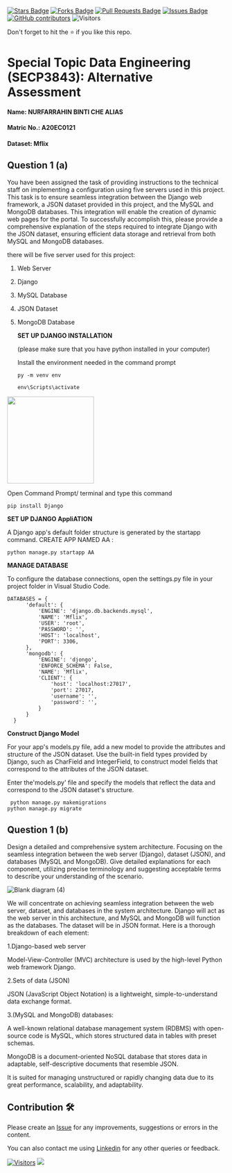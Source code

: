 
<a href="https://github.com/drshahizan/SECP3843/stargazers"><img src="https://img.shields.io/github/stars/drshahizan/SECP3843" alt="Stars Badge"/></a>
<a href="https://github.com/drshahizan/SECP3843/network/members"><img src="https://img.shields.io/github/forks/drshahizan/SECP3843" alt="Forks Badge"/></a>
<a href="https://github.com/drshahizan/SECP3843/pulls"><img src="https://img.shields.io/github/issues-pr/drshahizan/SECP3843" alt="Pull Requests Badge"/></a>
<a href="https://github.com/drshahizan/SECP3843/issues"><img src="https://img.shields.io/github/issues/drshahizan/SECP3843" alt="Issues Badge"/></a>
<a href="https://github.com/drshahizan/SECP3843/graphs/contributors"><img alt="GitHub contributors" src="https://img.shields.io/github/contributors/drshahizan/SECP3843?color=2b9348"></a>
![Visitors](https://api.visitorbadge.io/api/visitors?path=https%3A%2F%2Fgithub.com%2Fdrshahizan%2FSECP3843&labelColor=%23d9e3f0&countColor=%23697689&style=flat)


Don't forget to hit the :star: if you like this repo.

# Special Topic Data Engineering (SECP3843): Alternative Assessment

#### Name: NURFARRAHIN BINTI CHE ALIAS
#### Matric No.: A20EC0121
#### Dataset: Mflix

## Question 1 (a)
You have been assigned the task of providing instructions to the technical staff on implementing a configuration using five servers used in this project. This task is to ensure seamless integration between the Django web framework, a JSON dataset provided in this project, and the MySQL and MongoDB databases. This integration will enable the creation of dynamic web pages for the portal. To successfully accomplish this, please provide a comprehensive explanation of the steps required to integrate Django with the JSON dataset, ensuring efficient data storage and retrieval from both MySQL and MongoDB databases.

there will be  five server used for this project:

1. Web Server

2. Django  

3. MySQL Database

4. JSON Dataset 

5. MongoDB Database

   **SET UP DJANGO INSTALLATION**

   (please make sure that you have python installed in your computer)

   Install the environment needed in the command prompt
    ```
   py -m venv env
   ```
    ```
    env\Scripts\activate
     ```

  <img height="200px" src="submission/FarrahinUtm/materials/Screenshot (248).png"></img>
   
   Open Command Prompt/ terminal and type this command
   
   ```
   pip install Django
   ```

**SET UP DJANGO AppliATION**

  A Django app's default folder structure is generated by the startapp command. CREATE APP NAMED AA :

  
   ```
  python manage.py startapp AA
   ```
**MANAGE DATABASE**

To configure the database connections, open the settings.py file in your project folder in Visual Studio Code.

   ```
DATABASES = {
         'default': {
             'ENGINE': 'django.db.backends.mysql',
             'NAME': 'Mflix',
             'USER': 'root',
             'PASSWORD': '',
             'HOST': 'localhost',
             'PORT': 3306,
         },
         'mongodb': {
             'ENGINE': 'djongo',
             'ENFORCE_SCHEMA': False,
             'NAME': 'Mflix',
             'CLIENT': {
                 'host': 'localhost:27017',
                 'port': 27017,
                 'username': '',
                 'password': '',
             }
         }
     }
   ```

   **Construct Django Model**

   For your app's models.py file, add a new model to provide the attributes and structure of the JSON dataset. Use the built-in field types provided by Django, such as CharField and IntegerField, to construct model fields that correspond to the attributes of the JSON dataset.

  Enter the'models.py' file and specify the models that reflect the data and correspond to the JSON dataset's structure.
   ```
    python manage.py makemigrations
   python manage.py migrate
   ```
   


## Question 1 (b)
Design a detailed and comprehensive system architecture. Focusing on the seamless integration between the web server (Django), dataset (JSON), and databases (MySQL and MongoDB). Give detailed explanations for each component, utilizing precise terminology and suggesting acceptable terms to describe your understanding of the scenario.

![Blank diagram (4)](https://github.com/drshahizan/SECP3843/assets/121208097/cd9b69b5-d7b0-484a-b6a0-cfc70669a357)

We will concentrate on achieving seamless integration between the web server, dataset, and databases in the system architecture. Django will act as the web server in this architecture, and MySQL and MongoDB will function as the databases. The dataset will be in JSON format. Here is a thorough breakdown of each element:

1.Django-based web server

Model-View-Controller (MVC) architecture is used by the high-level Python web framework Django.

2.Sets of data (JSON)

JSON (JavaScript Object Notation) is a lightweight, simple-to-understand data exchange format.

3.(MySQL and MongoDB) databases:

A well-known relational database management system (RDBMS) with open-source code is MySQL, which stores structured data in tables with preset schemas.

MongoDB is a document-oriented NoSQL database that stores data in adaptable, self-descriptive documents that resemble JSON.

It is suited for managing unstructured or rapidly changing data due to its great performance, scalability, and adaptability.



## Contribution 🛠️
Please create an [Issue](https://github.com/drshahizan/special-topic-data-engineering/issues) for any improvements, suggestions or errors in the content.

You can also contact me using [Linkedin](https://www.linkedin.com/in/drshahizan/) for any other queries or feedback.

[![Visitors](https://api.visitorbadge.io/api/visitors?path=https%3A%2F%2Fgithub.com%2Fdrshahizan&labelColor=%23697689&countColor=%23555555&style=plastic)](https://visitorbadge.io/status?path=https%3A%2F%2Fgithub.com%2Fdrshahizan)
![](https://hit.yhype.me/github/profile?user_id=81284918)




